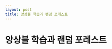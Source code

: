 ```yaml
---
layout: post
title: 앙상블 학습과 랜덤 포레스트
---
```


# 앙상블 학습과 랜덤 포레스트


<!--stackedit_data:
eyJoaXN0b3J5IjpbLTU2NTMxMjExXX0=
-->